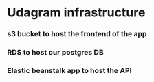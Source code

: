 # Udagram infrastructure 

### s3 bucket to host the frontend of the app
### RDS to host our postgres DB
### Elastic beanstalk app to host the API